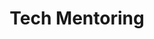---
title: Tech Mentoring
order: 4
description: Whether it’s growing an existing product or working to define an idea, access mentorship groups to help make your development market-fit.
---